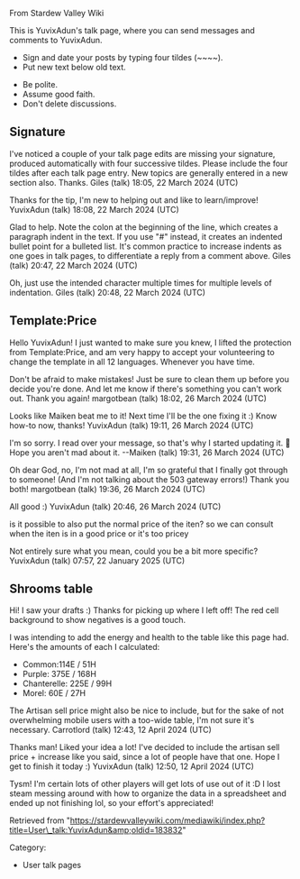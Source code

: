 From Stardew Valley Wiki

This is YuvixAdun's talk page, where you can send messages and comments to YuvixAdun.

- Sign and date your posts by typing four tildes (~~~~).
- Put new text below old text.

<!--THE END-->

- Be polite.
- Assume good faith.
- Don't delete discussions.

## Signature

I've noticed a couple of your talk page edits are missing your signature, produced automatically with four successive tildes. Please include the four tildes after each talk page entry. New topics are generally entered in a new section also. Thanks. Giles (talk) 18:05, 22 March 2024 (UTC)

Thanks for the tip, I'm new to helping out and like to learn/improve! YuvixAdun (talk) 18:08, 22 March 2024 (UTC)

Glad to help. Note the colon at the beginning of the line, which creates a paragraph indent in the text. If you use "#" instead, it creates an indented bullet point for a bulleted list. It's common practice to increase indents as one goes in talk pages, to differentiate a reply from a comment above. Giles (talk) 20:47, 22 March 2024 (UTC)

Oh, just use the intended character multiple times for multiple levels of indentation. Giles (talk) 20:48, 22 March 2024 (UTC)

## Template:Price

Hello YuvixAdun! I just wanted to make sure you knew, I lifted the protection from Template:Price, and am very happy to accept your volunteering to change the template in all 12 languages. Whenever you have time.

Don't be afraid to make mistakes! Just be sure to clean them up before you decide you're done. And let me know if there's something you can't work out. Thank you again! margotbean (talk) 18:02, 26 March 2024 (UTC)

Looks like Maiken beat me to it! Next time I'll be the one fixing it :) Know how-to now, thanks! YuvixAdun (talk) 19:11, 26 March 2024 (UTC)

I'm so sorry. I read over your message, so that's why I started updating it. 🙈 Hope you aren't mad about it. --Maiken (talk) 19:31, 26 March 2024 (UTC)

Oh dear God, no, I'm not mad at all, I'm so grateful that I finally got through to someone! (And I'm not talking about the 503 gateway errors!) Thank you both! margotbean (talk) 19:36, 26 March 2024 (UTC)

All good :) YuvixAdun (talk) 20:46, 26 March 2024 (UTC)

is it possible to also put the normal price of the iten? so we can consult when the iten is in a good price or it's too pricey

Not entirely sure what you mean, could you be a bit more specific? YuvixAdun (talk) 07:57, 22 January 2025 (UTC)

## Shrooms table

Hi! I saw your drafts :) Thanks for picking up where I left off! The red cell background to show negatives is a good touch.

I was intending to add the energy and health to the table like this page had. Here's the amounts of each I calculated:

- Common:114E / 51H
- Purple: 375E / 168H
- Chanterelle: 225E / 99H
- Morel: 60E / 27H

The Artisan sell price might also be nice to include, but for the sake of not overwhelming mobile users with a too-wide table, I'm not sure it's necessary. Carrotlord (talk) 12:43, 12 April 2024 (UTC)

Thanks man! Liked your idea a lot! I've decided to include the artisan sell price + increase like you said, since a lot of people have that one. Hope I get to finish it today :) YuvixAdun (talk) 12:50, 12 April 2024 (UTC)

Tysm! I'm certain lots of other players will get lots of use out of it :D I lost steam messing around with how to organize the data in a spreadsheet and ended up not finishing lol, so your effort's appreciated!

Retrieved from "https://stardewvalleywiki.com/mediawiki/index.php?title=User\_talk:YuvixAdun&amp;oldid=183832"

Category:

- User talk pages
